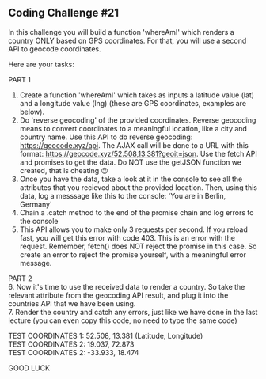 ## Coding Challenge #21

 
In this challenge you will build a function 'whereAmI' which renders a country ONLY based on GPS coordinates. For that, you will use a second API to geocode coordinates.

Here are your tasks:

PART 1
1. Create a function 'whereAmI' which takes as inputs a latitude value (lat) and a longitude value (lng) (these are GPS coordinates, examples are below).
2. Do 'reverse geocoding' of the provided coordinates. Reverse geocoding means to convert coordinates to a meaningful location, like a city and country name. Use this API to do reverse geocoding: https://geocode.xyz/api.
The AJAX call will be done to a URL with this format: https://geocode.xyz/52.508,13.381?geoit=json. Use the fetch API and promises to get the data. Do NOT use the getJSON function we created, that is cheating 😉
3. Once you have the data, take a look at it in the console to see all the attributes that you recieved about the provided location. Then, using this data, log a messsage like this to the console: 'You are in Berlin, Germany'
4. Chain a .catch method to the end of the promise chain and log errors to the console
5. This API allows you to make only 3 requests per second. If you reload fast, you will get this error with code 403. This is an error with the request. Remember, fetch() does NOT reject the promise in this case. So create an error to reject the promise yourself, with a meaningful error message.

PART 2 \
6. Now it's time to use the received data to render a country. So take the relevant attribute from the geocoding API result, and plug it into the countries API that we have been using. \
7. Render the country and catch any errors, just like we have done in the last lecture (you can even copy this code, no need to type the same code)

TEST COORDINATES 1: 52.508, 13.381 (Latitude, Longitude) \
TEST COORDINATES 2: 19.037, 72.873 \
TEST COORDINATES 2: -33.933, 18.474 

GOOD LUCK
